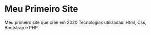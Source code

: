 # Meu Primeiro Site
 Meu primeiro site que criei em 2020
 Tecnologias utilizadas: Html, Css, Bootstrap e PHP.
